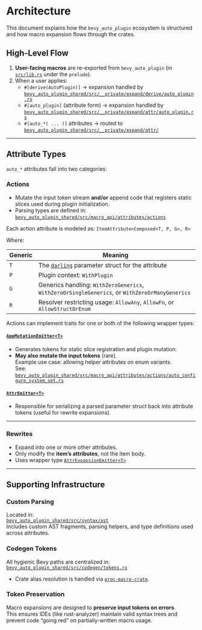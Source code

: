 # Architecture

This document explains how the `bevy_auto_plugin` ecosystem is structured and how macro expansion flows through the crates.

## High-Level Flow

1. **User-facing macros** are re-exported from `bevy_auto_plugin` (in [`src/lib.rs`](src/lib.rs) under the `prelude`).
2. When a user applies:
    - `#[derive(AutoPlugin)]` → expansion handled by  
      [`bevy_auto_plugin_shared/src/__private/expand/derive/auto_plugin.rs`](crates/bevy_auto_plugin_shared/src/__private/expand/derive/auto_plugin.rs)
    - `#[auto_plugin]` (attribute form) → expansion handled by  
      [`bevy_auto_plugin_shared/src/__private/expand/attr/auto_plugin.rs`](crates/bevy_auto_plugin_shared/src/__private/expand/attr/auto_plugin.rs)
    - `#[auto_*( ... )]` attributes → routed to  
      [`bevy_auto_plugin_shared/src/__private/expand/attr/`](crates/bevy_auto_plugin_shared/src/__private/expand/attr/)

---

## Attribute Types

`auto_*` attributes fall into two categories:

### Actions

- Mutate the input token stream **and/or** append code that registers static slices used during plugin initialization.
- Parsing types are defined in:  
  [`bevy_auto_plugin_shared/src/macro_api/attributes/actions`](crates/bevy_auto_plugin_shared/src/macro_api/attributes/actions)

Each action attribute is modeled as: `ItemAttribute<Composed<T, P, G>, R>`

Where:

| Generic | Meaning |
|---------|----------|
| `T` | The [`darling`](https://crates.io/crates/darling) parameter struct for the attribute |
| `P` | Plugin context: `WithPlugin` |
| `G` | Generics handling: `WithZeroGenerics`, `WithZeroOrSingleGenerics`, or `WithZeroOrManyGenerics` |
| `R` | Resolver restricting usage: `AllowAny`, `AllowFn`, or `AllowStructOrEnum` |

Actions can implement traits for one or both of the following wrapper types:

#### [`AppMutationEmitter<T>`](crates/bevy_auto_plugin_shared/src/macro_api/emitters/app_mutation.rs)

- Generates tokens for static slice registration and plugin mutation.
- **May also mutate the input tokens** (rare).  
  Example use case: allowing helper attributes on enum variants.  
  See:  
  [`bevy_auto_plugin_shared/src/macro_api/attributes/actions/auto_configure_system_set.rs`](crates/bevy_auto_plugin_shared/src/macro_api/attributes/actions/auto_configure_system_set.rs)

#### [`AttrEmitter<T>`](crates/bevy_auto_plugin_shared/src/macro_api/emitters/attr.rs)

- Responsible for serializing a parsed parameter struct back into attribute tokens (useful for rewrite expansions).

---

### Rewrites

- Expand into one or more other attributes.
- Only modify the **item’s attributes**, not the item body.
- Uses wrapper type [`AttrExpansionEmitter<T>`](crates/bevy_auto_plugin_shared/src/macro_api/emitters/attr_expansion.rs)

---

## Supporting Infrastructure

### Custom Parsing

Located in:  
[`bevy_auto_plugin_shared/src/syntax/ast`](crates/bevy_auto_plugin_shared/src/syntax/ast)  
Includes custom AST fragments, parsing helpers, and type definitions used across attributes.

### Codegen Tokens

All hygienic Bevy paths are centralized in:  
[`bevy_auto_plugin_shared/src/codegen/tokens.rs`](crates/bevy_auto_plugin_shared/src/codegen/tokens.rs)

- Crate alias resolution is handled via [`proc-macro-crate`](https://crates.io/crates/proc-macro-crate).

### Token Preservation

Macro expansions are designed to **preserve input tokens on errors**.  
This ensures IDEs (like rust-analyzer) maintain valid syntax trees and prevent code “going red” on partially-written macro usage.
